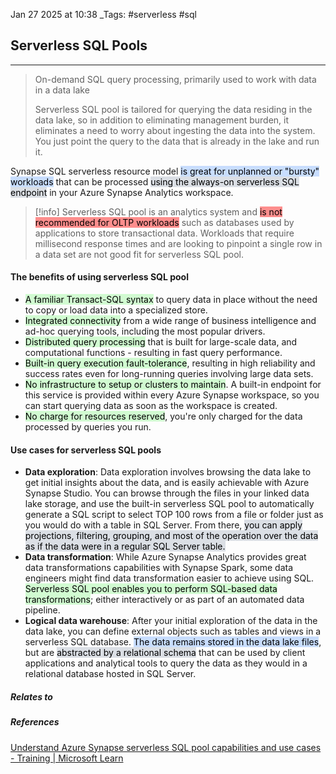 Jan 27 2025 at 10:38
_Tags: #serverless #sql

## Serverless SQL Pools
---
>On-demand SQL query processing, primarily used to work with data in a data lake
>
>Serverless SQL pool is tailored for querying the data residing in the data lake, so in addition to eliminating management burden, it eliminates a need to worry about ingesting the data into the system. You just point the query to the data that is already in the lake and run it.

Synapse SQL serverless resource model <mark style="background: #ADCCFFA6;">is great for unplanned or "bursty" workloads</mark> that can be processed <mark style="background: #CACFD9A6;">using the always-on serverless SQL endpoint</mark> in your Azure Synapse Analytics workspace.

>[!info]
>Serverless SQL pool is an analytics system and <mark style="background: #FF5452A6;">is not recommended for OLTP workloads</mark> such as databases used by applications to store transactional data. Workloads that require millisecond response times and are looking to pinpoint a single row in a data set are not good fit for serverless SQL pool.

#### The benefits of using serverless SQL pool

- <mark style="background: #BBFABBA6;">A familiar Transact-SQL syntax</mark> to query data in place without the need to copy or load data into a specialized store.
- <mark style="background: #BBFABBA6;">Integrated connectivity</mark> from a wide range of business intelligence and ad-hoc querying tools, including the most popular drivers.
- <mark style="background: #BBFABBA6;">Distributed query processing</mark> that is built for large-scale data, and computational functions - resulting in fast query performance.
- <mark style="background: #BBFABBA6;">Built-in query execution fault-tolerance</mark>, resulting in high reliability and success rates even for long-running queries involving large data sets.
- <mark style="background: #BBFABBA6;">No infrastructure to setup or clusters to maintain</mark>. A built-in endpoint for this service is provided within every Azure Synapse workspace, so you can start querying data as soon as the workspace is created.
- <mark style="background: #BBFABBA6;">No charge for resources reserved</mark>, you're only charged for the data processed by queries you run.
#### Use cases for serverless SQL pools

- **Data exploration**: Data exploration involves browsing the data lake to get initial insights about the data, and is easily achievable with Azure Synapse Studio. You can browse through the files in your linked data lake storage, and use the built-in serverless SQL pool to automatically generate a SQL script to select TOP 100 rows from a file or folder just as you would do with a table in SQL Server. From there, <mark style="background: #CACFD9A6;">you can apply projections, filtering, grouping, and most of the operation over the data as if the data were in a regular SQL Server table.</mark>
- **Data transformation**: While Azure Synapse Analytics provides great data transformations capabilities with Synapse Spark, some data engineers might find data transformation easier to achieve using SQL. <mark style="background: #BBFABBA6;">Serverless SQL pool enables you to perform SQL-based data transformations</mark>; either interactively or as part of an automated data pipeline.
- **Logical data warehouse**: After your initial exploration of the data in the data lake, you can define external objects such as tables and views in a serverless SQL database. <mark style="background: #ADCCFFA6;">The data remains stored in the data lake files</mark>, but are <mark style="background: #CACFD9A6;">abstracted by a relational schema</mark> that can be used by client applications and analytical tools to query the data as they would in a relational database hosted in SQL Server.

##### Relates to

##### References
[Understand Azure Synapse serverless SQL pool capabilities and use cases - Training | Microsoft Learn](https://learn.microsoft.com/en-us/training/modules/query-data-lake-using-azure-synapse-serverless-sql-pools/2-understand-serverless-pools)
